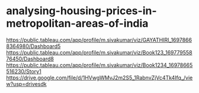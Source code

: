 # analysing-housing-prices-in-metropolitan-areas-of-india
https://public.tableau.com/app/profile/m.sivakumar/viz/GAYATHIRI_16978668364980/Dashboard5
https://public.tableau.com/app/profile/m.sivakumar/viz/Book123_16977955876450/Dashboard8
https://public.tableau.com/app/profile/m.sivakumar/viz/Book1234_16978665516230/Story1
https://drive.google.com/file/d/1HVwgWMvJ2m2S5_1RabnvZjVc4Tk4Ifq_/view?usp=drivesdk
